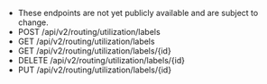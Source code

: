 * These endpoints are not yet publicly available and are subject to change.
* POST /api/v2/routing/utilization/labels
* GET /api/v2/routing/utilization/labels
* GET /api/v2/routing/utilization/labels/{id}
* DELETE /api/v2/routing/utilization/labels/{id}
* PUT /api/v2/routing/utilization/labels/{id}